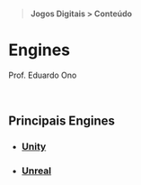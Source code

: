 > #### Jogos Digitais > Conteúdo

# Engines

Prof. Eduardo Ono

<br>

## Principais Engines

  * ### [Unity](./unity/)
  * ### [Unreal](./unreal/)

<br>
